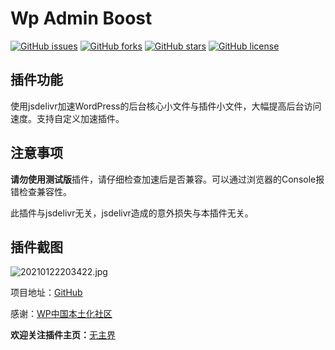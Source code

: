 # Wp Admin Boost

[![GitHub issues](https://img.shields.io/github/issues/paniy/WP-Admin-Boost)](https://github.com/paniy/WP-Admin-Boost/issues) [![GitHub forks](https://img.shields.io/github/forks/paniy/WP-Admin-Boost?color=%230885ce)](https://github.com/paniy/WP-Admin-Boost/network) [![GitHub stars](https://img.shields.io/github/stars/paniy/WP-Admin-Boost?color=%230885ce)](https://github.com/paniy/WP-Admin-Boost/stargazers) [![GitHub license](https://img.shields.io/github/license/paniy/WP-Admin-Boost)](https://github.com/paniy/WP-Admin-Boost/blob/main/LICENSE)

## 插件功能

使用jsdelivr加速WordPress的后台核心小文件与插件小文件，大幅提高后台访问速度。支持自定义加速插件。

## 注意事项

**请勿使用测试版**插件，请仔细检查加速后是否兼容。可以通过浏览器的Console报错检查兼容性。

此插件与jsdelivr无关，jsdelivr造成的意外损失与本插件无关。

## 插件截图

![20210122203422.jpg](https://raw.githubusercontent.com/paniy/idleleo/master/img/20210122203422.jpg)

项目地址：[GitHub](https://github.com/paniy/WP-Admin-Boost)

感谢：[WP中国本土化社区](https://wp-china.org/)

**欢迎关注插件主页：**[无主界](https://www.idleleo.com/)